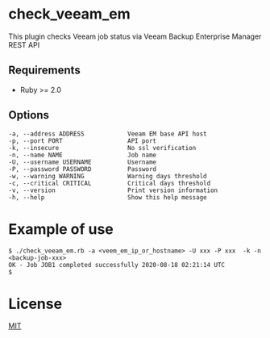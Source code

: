 # check_veeam_em

This plugin checks Veeam job status via Veeam Backup Enterprise Manager REST API

## Requirements
* Ruby >= 2.0

## Options

    -a, --address ADDRESS            Veeam EM base API host
    -p, --port PORT                  API port
    -k, --insecure                   No ssl verification
    -n, --name NAME                  Job name
    -U, --username USERNAME          Username
    -P, --password PASSWORD          Password
    -w, --warning WARNING            Warning days threshold
    -c, --critical CRITICAL          Critical days threshold
    -v, --version                    Print version information
    -h, --help                       Show this help message


# Example of use


    $ ./check_veeam_em.rb -a <veem_em_ip_or_hostname> -U xxx -P xxx  -k -n <backup-job-xxx>
    OK - Job JOB1 completed successfully 2020-08-18 02:21:14 UTC
    $


# License

[MIT](https://opensource.org/licenses/MIT)